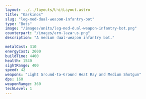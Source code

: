 ```yaml
---
layout: ../../layouts/UnitLayout.astro
title: "Karkinos"
slug: "leg-med-dual-weapon-infantry-bot"
type: "Bots"
image: "/images/units/leg-med-dual-weapon-infantry-bot.png"
counterpart: "/images/arm-lazarus.png"
description: "A medium dual-weapon infantry bot."

metalCost: 310
energyCost: 2600
buildTime: 4400
health: 1540
sightRange: 400
speed: 42
weapons: "Light Ground-to-Ground Heat Ray and Medium Shotgun"
dps: 160
weaponRange: 360
techLevel: 1
---
```

